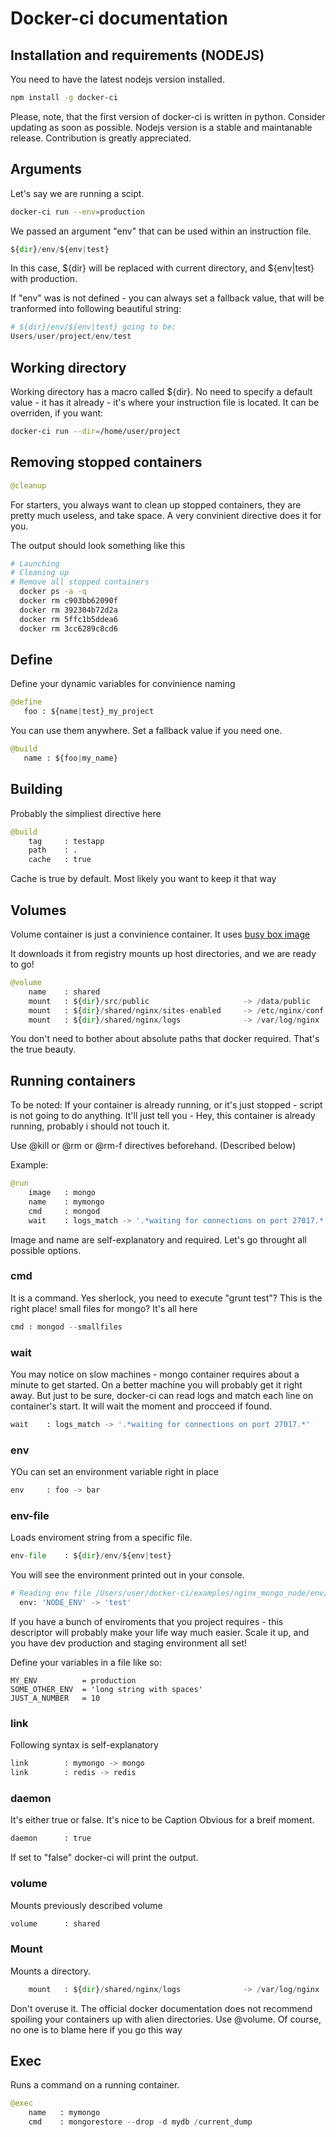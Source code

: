 # Docker-ci documentation

## Installation and requirements (NODEJS)

You need to have the latest nodejs version installed.  

```bash
npm install -g docker-ci
```

Please, note, that the first version of docker-ci is written in python. Consider updating as soon as possible.
Nodejs version is a stable and maintanable release. Contribution is greatly appreciated. 

## Arguments

Let's say we are running a scipt.

```bash
docker-ci run --env=production
```

We passed an argument "env" that can be used within an instruction file.

```python
${dir}/env/${env|test}
```

In this case, ${dir} will be replaced with current directory, and ${env|test} with production.

If "env" was is not defined - you can always set a fallback value, that will be tranformed into following beautiful string:

```python
# ${dir}/env/${env|test} going to be:
Users/user/project/env/test
```

## Working directory

Working directory has a macro called ${dir}. No need to specify a default value - it has it already - it's where your instruction file is located. It can be overriden, if you want:

```bash
docker-ci run --dir=/home/user/project
```

## Removing stopped containers

```python
@cleanup
```
For starters, you always want to clean up stopped containers, they are pretty much useless, and take space.
A very convinient directive does it for you.

The output should look something like this

```bash
# Launching
# Cleaning up
# Remove all stopped containers
  docker ps -a -q
  docker rm c903bb62090f
  docker rm 392304b72d2a
  docker rm 5ffc1b5ddea6
  docker rm 3cc6289c8cd6
```

## Define

Define your dynamic variables for convinience naming

```python
@define
   foo : ${name|test}_my_project
```

You can use them anywhere. Set a fallback value if you need one.

```python
@build
   name : ${foo|my_name}
```


## Building

Probably the simpliest directive here

```python
@build
	tag 	: testapp
	path 	: .
	cache 	: true
```

Cache is true by default. Most likely you want to keep it that way

## Volumes

Volume container is just a convinience container. It uses [busy box image](https://registry.hub.docker.com/_/busybox/)

It downloads it from registry mounts up host directories, and we are ready to go!

```python
@volume
	name 	: shared
	mount 	: ${dir}/src/public						-> /data/public
	mount   : ${dir}/shared/nginx/sites-enabled 	-> /etc/nginx/conf.d
	mount   : ${dir}/shared/nginx/logs 				-> /var/log/nginx
```

You don't need to bother about absolute paths that docker required. That's the true beauty.


## Running containers

To be noted: If your container is already running, or it's just stopped - script is not going to do anything. It'll just tell you - Hey, this container is already running, probably i should not touch it.

Use @kill or @rm or @rm-f directives beforehand. (Described below) 

Example: 

```python
@run
	image 	: mongo
	name  	: mymongo
	cmd	    : mongod
	wait  	: logs_match -> '.*waiting for connections on port 27017.*'
```
Image and name are self-explanatory and required. Let's go throught all possible options.

### cmd


It is a command. Yes sherlock, you need to execute "grunt test"? This is the right place! small files for mongo?
It's all here

```python
cmd	: mongod --smallfiles
```

### wait


You may notice on slow machines - mongo container requires about a minute to get started. On a better machine you will probably get it right away. But just to be sure, docker-ci can read logs and match each line on container's start. It will wait the moment and procceed if found.

```python
wait  	: logs_match -> '.*waiting for connections on port 27017.*'
```
### env

YOu can set an environment variable right in place

```python
env  	: foo -> bar
```


### env-file

Loads enviroment string from a specific file.

```python
env-file 	: ${dir}/env/${env|test}
```

You will see the environment printed out in your console.

```bash
# Reading env file /Users/user/docker-ci/examples/nginx_mongo_node/env/test
  env: 'NODE_ENV' -> 'test'
```

If you have a bunch of enviroments that you project requires - this descriptor will probably make your life way much easier. Scale it up, and you have dev production and staging environment all set!

Define your variables in a file like so:
```
MY_ENV          = production
SOME_OTHER_ENV  = 'long string with spaces'
JUST_A_NUMBER   = 10
```


### link


Following syntax is self-explanatory


```python
link   		: mymongo -> mongo
link   		: redis -> redis
```

    
### daemon

It's either true or false. It's nice to be Caption Obvious for a breif moment.

```python
daemon  	: true
```

If set to "false" docker-ci will print the output.

### volume

Mounts previously described volume

```python
volume 		: shared
```

### Mount

Mounts a directory. 

```python
	mount   : ${dir}/shared/nginx/logs 				-> /var/log/nginx
```
Don't overuse it. The official docker documentation does not recommend spoiling your containers up with alien directories. Use @volume. Of course, no one is to blame here if you go this way


## Exec
Runs a command on a running container.

```python
@exec
	name   : mymongo
	cmd    : mongorestore --drop -d mydb /current_dump
```




